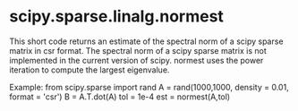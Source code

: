 # scipy.sparse.linalg.normest
This short code returns an estimate of the spectral norm of a scipy sparse matrix in csr format.
The spectral norm of a scipy sparse matrix is not implemented in the current version of scipy.
normest uses the power iteration to compute the largest eigenvalue.

Example:
from scipy.sparse import rand
A = rand(1000,1000, density = 0.01, format = 'csr')
B = A.T.dot(A)
tol = 1e-4
est = normest(A,tol)
